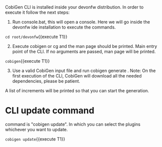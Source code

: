 CobiGen CLI is installed inside your devonfw distribution. In order to execute it follow the next steps:

1. Run console.bat, this will open a console. Here we will go inside the devonfw ide installation to execute the commands.

`cd root/devonfw`{{execute T1}}

2. Execute cobigen or cg and the man page should be printed. Main entry point of the CLI. If no arguments are passed, man page will be printed.

`cobigen`{{execute T1}}

3. Use a valid CobiGen input file and run cobigen generate <pathToInputFile>. Note: On the first execution of the CLI, CobiGen will download all the needed dependencies, please be patient.

A list of increments will be printed so that you can start the generation.

# CLI update command
command is "cobigen update". In which you can select the plugins whichever you want to update.

`cobigen update`{{execute T1}}